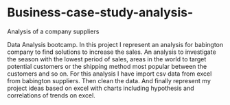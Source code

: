 # Business-case-study-analysis-
Analysis of a company suppliers 

Data Analysis bootcamp. 
In this project I represent an analysis for babington company to find solutions to increase the sales.
An analysis to investigate the season with the lowest period of sales, areas in the world to target potential customers or the shipping method most popular between the customers and so on. 
For this analysis I have import csv data from excel from babington suppliers. Then clean the data. And finally represent my project ideas based on excel with charts including hypothesis and correlations of trends on excel. 
